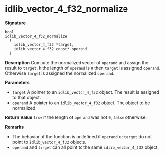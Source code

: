 # idlib_vector_4_f32_normalize

**Signature**
```
bool
idlib_vector_4_f32_normalize
  (
    idlib_vector_4_f32 *target,
    idlib_vector_4_f32 const* operand
  )
```

**Description**
Compute the normalized vector of `operand` and assign the result to `target`.
If the length of `operand` is `0` then `target` is assigned `operand`.
Otherwise `target` is assigned the normalized `operand`.

**Parameters**
- `target` A pointer to an `idlib_vector_4_f32` object. The result is assigned to that object.
- `operand` A pointer to an `idlib_vector_4_f32` object. The object to be normalized.

**Return Value**
`true` if the length of `operand` was not `0`, `false` otherwise.

**Remarks**
- The behavior of the function is undefined if `operand` or `target` do not point to `idlib_vector_4_f32` objects.
- `operand` and `target` can all point to the same `idlib_vector_4_f32` object.
